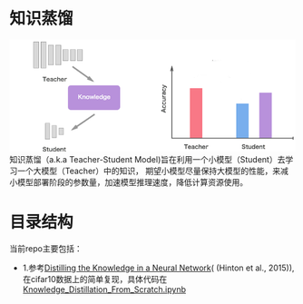 # 知识蒸馏
![](./img/knowledge-distillation.png)
知识蒸馏（a.k.a Teacher-Student Model)旨在利用一个小模型（Student）去学习一个大模型（Teacher）中的知识，
期望小模型尽量保持大模型的性能，来减小模型部署阶段的参数量，加速模型推理速度，降低计算资源使用。

# 目录结构
当前repo主要包括：
- 1.参考[Distilling the Knowledge in a Neural Network](http://arxiv.org/abs/1503.02531)( (Hinton et al., 2015)),
在cifar10数据上的简单复现，具体代码在[Knowledge_Distillation_From_Scratch.ipynb](Knowledge_Distillation_From_Scratch.ipynb)